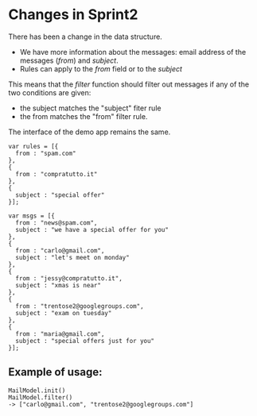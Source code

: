 # Changes in Sprint2

There has been a change in the data structure. 
- We have more information about the messages: email address of the messages (*from*) and *subject*. 
- Rules can apply to the *from* field or to the *subject*

This means that the *filter* function should filter out messages if any of the two conditions are given:
- the subject matches the "subject" fiter rule
- the from matches the "from" filter rule.

The interface of the demo app remains the same. 


```
var rules = [{
  from : "spam.com"
}, 
{
  from : "compratutto.it"
},
{
  subject : "special offer"
}];

var msgs = [{
  from : "news@spam.com",
  subject : "we have a special offer for you"
},
{
  from : "carlo@gmail.com", 
  subject : "let's meet on monday"
}, 
{
  from : "jessy@compratutto.it",
  subject : "xmas is near"
},
{ 
  from : "trentose2@googlegroups.com",
  subject : "exam on tuesday"
},
{ 
  from : "maria@gmail.com",
  subject : "special offers just for you"
}];

```

## Example of usage:

```
MailModel.init()
MailModel.filter() 
-> ["carlo@gmail.com", "trentose2@googlegroups.com"]
```